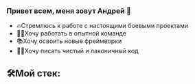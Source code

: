 ### Привет всем, меня зовут Андрей 👋

- 🔥Стремлюсь к работе с настоящими боевыми проектами
- 🧑‍💻Хочу работать в опытной команде
- 📚Хочу освоить новые фреймворки
- ✍🏻Хочу писать чистый и лаконичный код

## 🛠️Мой стек:

<!--
**AgeShinobi/AgeShinobi** is a ✨ _special_ ✨ repository because its `README.md` (this file) appears on your GitHub profile.

Here are some ideas to get you started:

- 🔭 I’m currently working on ...
- 🌱 I’m currently learning ...
- 👯 I’m looking to collaborate on ...
- 🤔 I’m looking for help with ...
- 💬 Ask me about ...
- 📫 How to reach me: ...
- 😄 Pronouns: ...
- ⚡ Fun fact: ...
-->
